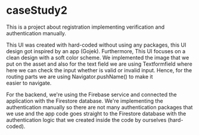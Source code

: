 # caseStudy2

This is a project about registration implementing verification and authentication manually.

This UI was created with hard-coded without using any packages, this UI design got inspired by an app (Gojek). Furthermore, This UI focuses on a clean design with a soft color scheme. We implemented the image that we put on the asset and also for the text field we are using Textformfield where here we can check the input whether is valid or invalid input. Hence, for the routing parts we are using Navigator.pushName() to make it easier to navigate.

For the backend, we're using the Firebase service and connected the application with the Firestore database. We're implementing the authentication manually so there are not many authentication packages that we use and the app code goes straight to the Firestore database with the authentication logic that we created inside the code by ourselves (hard-coded).
